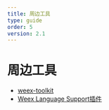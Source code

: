 ```yaml
---
title: 周边工具 
type: guide
order: 5
version: 2.1
---
```


# 周边工具  

- [weex-toolkit](./toolkit.html)
- [Weex Language Support插件](./plugin.md)
